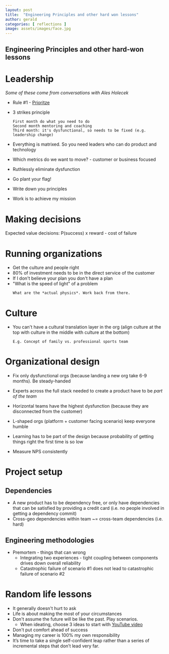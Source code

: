 ```yaml
---
layout: post
title:  "Engineering Principles and other hard won lessons"
author: gerald
categories: [ reflections ]
image: assets/images/face.jpg
---
```


Engineering Principles and other hard-won lessons 
---


# Leadership
*Some of these come from conversations with Ales Holecek*
- Rule #1 - [Prioritze](https://blog.usejournal.com/some-thoughts-on-ruthless-prioritization-b71277cb20b0)

- 3 strikes principle
    ```
    First month do what you need to do
    Second month mentoring and coaching
    Third month: it's dysfunctional, so needs to be fixed (e.g. leadership change) 
    ```


- Everything is matrixed. So you need leaders who can do product and technology
- Which metrics do we want to move? - customer or business focused
- Ruthlessly eliminate dysfunction
- Go plant your flag!
- Write down you principles
- Work is to achieve my mission

# Making decisions

Expected value decisions: P(success) x reward - cost of failure


# Running organizations
- Get the culture and people right
- 80% of investment needs to be in the direct service of the customer
- If I don't believe your plan you don't have a plan
- "What is the speed of light" of a problem
    ``` 
    What are the *actual physics*. Work back from there.
    ```

# Culture
- You can't have a cultural translation layer in the org (align culture at the top with culture in the middle with culture at the bottom)
    ```
    E.g. Concept of family vs. professional sports team 
    ```

# Organizational design

- Fix only dysfunctional orgs (because landing a new org take 6-9 months). Be steady-handed
- Experts across the full stack needed to create a product have to be *part of the team*
- Horizontal teams have the highest dysfunction (because they are disconnected from the customer)
- L-shaped orgs (platform + customer facing scenario) keep everyone humble


- Learning has to be part of the design because probability of getting things right the first time is so low
- Measure NPS consistently

# Project setup

## Dependencies
- A new product has to be dependency free, or only have dependencies that can be satisfied by providing a credit card (i.e. no people involved in getting a dependency commit)
- Cross-geo dependencies within team ~= cross-team dependencies (i.e. hard)

## Engineering methodologies
- Premortem - things that can wrong
    - Integrating two experiences - tight coupling between components drives down overall reliability
    - Catastrophic failure of scenario #1 does not lead to catastrophic failure of scenario #2


# Random life lessons
- It generally doesn't hurt to ask
- Life is about making the most of your circumstances
- Don't assume the future will be like the past. Play scenarios.
    - When ideating, choose 3 ideas to start with [YouTube video](https://www.youtube.com/watch?v=SemHh0n19LA)
- Don't put comfort ahead of success
- Managing my career is 100% my own responsibility
- It’s time to take a single self-confident leap rather than a series of incremental steps that don’t lead very far. 